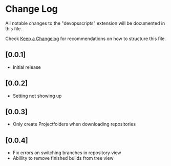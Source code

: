 # Change Log

All notable changes to the "devopsscripts" extension will be documented in this file.

Check [Keep a Changelog](http://keepachangelog.com/) for recommendations on how to structure this file.

## [0.0.1]

- Initial release

## [0.0.2]

- Setting not showing up

## [0.0.3]

- Only create Projectfolders when downloading repositories

## [0.0.4]

- Fix errors on switching branches in repository view
- Abillity to remove finished builds from tree view